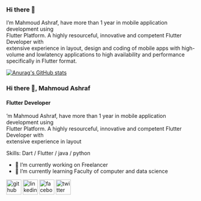 ### Hi there 👋

I’m Mahmoud Ashraf, have more than 1 year in mobile application development using  
Flutter Platform. A highly resourceful, innovative and competent Flutter Developer with  
extensive experience in layout, design and coding of mobile apps with high-volume and lowlatency applications to high availability and performance specifically in Flutter format.


[![Anurag's GitHub stats](https://github-readme-stats.vercel.app/api?username=MahmoudAshraf12)](https://github.com/anuraghazra/github-readme-stats)
### Hi there 👋, Mahmoud Ashraf
#### Flutter Developer
’m Mahmoud Ashraf, have more than 1 year in mobile application development using  
Flutter Platform. A highly resourceful, innovative and competent Flutter Developer with  
extensive experience in layout

Skills: Dart / Flutter / java / python

- 🔭 I’m currently working on Freelancer 
- 🌱 I’m currently learning Faculty of computer and data science 


[<img src='https://cdn.jsdelivr.net/npm/simple-icons@3.0.1/icons/github.svg' alt='github' height='40'>](https://github.com/https://github.com/MahmoudAshraf12)  [<img src='https://cdn.jsdelivr.net/npm/simple-icons@3.0.1/icons/linkedin.svg' alt='linkedin' height='40'>](https://www.linkedin.com/in/https://www.linkedin.com/in/mahmoud-ashraf-a51a74239/)  [<img src='https://cdn.jsdelivr.net/npm/simple-icons@3.0.1/icons/facebook.svg' alt='facebook' height='40'>](https://www.facebook.com/https://www.facebook.com/profile.php?id=100009080765802)  [<img src='https://cdn.jsdelivr.net/npm/simple-icons@3.0.1/icons/twitter.svg' alt='twitter' height='40'>](https://twitter.com/https://twitter.com/Hooda_ashraf2?t=uI7uNYrZ3rj76zT6qbyY3g&s=09)  

